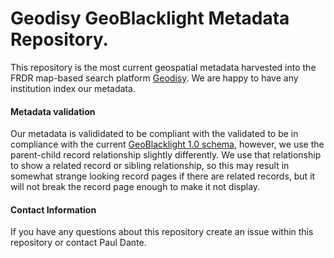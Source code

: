 # Geodisy GeoBlacklight Metadata Repository.

This repository is the most current geospatial metadata harvested into the FRDR map-based search platform [Geodisy](geo.frdr.ca). We are happy to have any institution index our metadata.

#### Metadata validation

Our metadata is valididated to be compliant with the validated to be in compliance with the current [GeoBlacklight 1.0 schema](https://github.com/geoblacklight/geoblacklight/blob/master/schema/geoblacklight-schema.md), however, we use the parent-child record relationship slightly differently. We use that relationship to show a related record or sibling relationship, so this may result in somewhat strange looking record pages if there are related records, but it will not break the record page enough to make it not display.

#### Contact Information

If you have any questions about this repository create an issue within this repository or contact Paul Dante.
